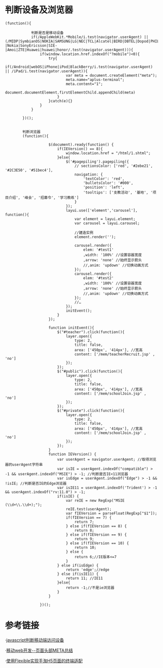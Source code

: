 # 判断设备及浏览器
    
    (function(){
    
                判断是否是移动设备
                if(/AppleWebKit.*Mobile/i.test(navigator.userAgent) || (/MIDP|SymbianOS|NOKIA|SAMSUNG|LG|NEC|TCL|Alcatel|BIRD|DBTEL|Dopod|PHILIPS|HAIER|LENOVO|MOT-|Nokia|SonyEricsson|SIE-|Amoi|ZTE|Huawei|huawei|honor/.test(navigator.userAgent))){
                    if(window.location.href.indexOf("?mobile")<0){
                        try{
                            if(/Android|webOS|iPhone|iPod|BlackBerry/i.test(navigator.userAgent) || /iPad/i.test(navigator.userAgent)){
                                var meta = document.createElement("meta");
                                meta.name="aplus-terminal";
                                meta.content="1";
                                document.documentElement.firstElementChild.appendChild(meta)
                            }
                        }catch(e){}
                    }
                }
    
            })();
            
            
            判断浏览器
            (function(){
            
                        $(document).ready(function() {
                            if(IEVersion() == 8){
                                window.location.href = "/html/1.shtml";
                            }else{
                                $('#pagepiling').pagepiling({
                                    // sectionsColor: ['red', '#2ebe21', '#2C3E50', '#51bec4'],
                                    navigation: {
                                        'textColor': 'red',
                                        'bulletsColor': '#000',
                                        'position': 'left',
                                        'tooltips': ['支教活动', '基地', '项目介绍', '峰会', '招募令', '学习教练']
                                    }
                                });
                                layui.use(['element','carousel'], function(){
                                    var element = layui.element;
                                    var carousel = layui.carousel;
            
                                    //建造实例
                                    element.render('');
            
                                    carousel.render({
                                        elem: '#test1'
                                        ,width: '100%' //设置容器宽度
                                        ,arrow: 'none' //始终显示箭头
                                        //,anim: 'updown' //切换动画方式
                                    });
                                    carousel.render({
                                        elem: '#test2'
                                        ,width: '100%' //设置容器宽度
                                        ,arrow: 'none' //始终显示箭头
                                        //,anim: 'updown' //切换动画方式
                                    });
                                    //…
                                });
                                initEvent();
                            }
                        });
            
                        function initEvent(){
                            $("#teacher").click(function(){
                                layer.open({
                                    type: 2,
                                    title: false,
                                    area: ['450px', '414px'], //宽高
                                    content: ['/mem/teacherRecruit.jsp' , 'no']
                                });
                            });
                            $("#public").click(function(){
                                layer.open({
                                    type: 2,
                                    title: false,
                                    area: ['450px', '414px'], //宽高
                                    content: ['/mem/schoolJoin.jsp' , 'no']
                                });
                            });
                            $("#private").click(function(){
                                layer.open({
                                    type: 2,
                                    title: false,
                                    area: ['450px', '414px'], //宽高
                                    content: ['/mem/schoolJoin.jsp' , 'no']
                                });
                            });
                        }
                        function IEVersion() {
                            var userAgent = navigator.userAgent; //取得浏览器的userAgent字符串
                            var isIE = userAgent.indexOf("compatible") > -1 && userAgent.indexOf("MSIE") > -1; //判断是否IE<11浏览器
                            var isEdge = userAgent.indexOf("Edge") > -1 && !isIE; //判断是否IE的Edge浏览器
                            var isIE11 = userAgent.indexOf('Trident') > -1 && userAgent.indexOf("rv:11.0") > -1;
                            if(isIE) {
                                var reIE = new RegExp("MSIE (\\d+\\.\\d+);");
                                reIE.test(userAgent);
                                var fIEVersion = parseFloat(RegExp["$1"]);
                                if(fIEVersion == 7) {
                                    return 7;
                                } else if(fIEVersion == 8) {
                                    return 8;
                                } else if(fIEVersion == 9) {
                                    return 9;
                                } else if(fIEVersion == 10) {
                                    return 10;
                                } else {
                                    return 6;//IE版本<=7
                                }
                            } else if(isEdge) {
                                return 'edge';//edge
                            } else if(isIE11) {
                                return 11; //IE11
                            }else{
                                return -1;//不是ie浏览器
                            }
                        }
            
                    })();




# 参考链接
·[javascript判断移动端访问设备](http://www.jb51.net/article/60786.htm)

·[移动web开发--页面头部META总结](https://www.bbsmax.com/A/E35p77AJvX/)

·[使用Flexible实现手淘H5页面的终端适配 ](http://www.w3cplus.com/mobile/lib-flexible-for-html5-layout.html)